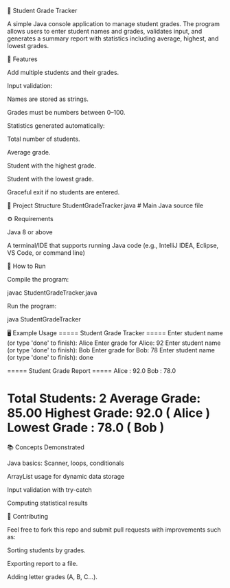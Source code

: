 📘 Student Grade Tracker

A simple Java console application to manage student grades.
The program allows users to enter student names and grades, validates input, and generates a summary report with statistics including average, highest, and lowest grades.

📌 Features

Add multiple students and their grades.

Input validation:

Names are stored as strings.

Grades must be numbers between 0–100.

Statistics generated automatically:

Total number of students.

Average grade.

Student with the highest grade.

Student with the lowest grade.

Graceful exit if no students are entered.

📂 Project Structure
StudentGradeTracker.java   # Main Java source file

⚙️ Requirements

Java 8 or above

A terminal/IDE that supports running Java code (e.g., IntelliJ IDEA, Eclipse, VS Code, or command line)

🚀 How to Run

Compile the program:

javac StudentGradeTracker.java


Run the program:

java StudentGradeTracker

🖥️ Example Usage
===== Student Grade Tracker =====
Enter student name (or type 'done' to finish): Alice
Enter grade for Alice: 92
Enter student name (or type 'done' to finish): Bob
Enter grade for Bob: 78
Enter student name (or type 'done' to finish): done

===== Student Grade Report =====
Alice : 92.0
Bob   : 78.0

Total Students: 2
Average Grade: 85.00
Highest Grade: 92.0 ( Alice )
Lowest Grade : 78.0 ( Bob )
================================

📚 Concepts Demonstrated

Java basics: Scanner, loops, conditionals

ArrayList usage for dynamic data storage

Input validation with try-catch

Computing statistical results

🤝 Contributing

Feel free to fork this repo and submit pull requests with improvements such as:

Sorting students by grades.

Exporting report to a file.

Adding letter grades (A, B, C…).
